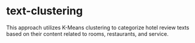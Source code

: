 # text-clustering
This approach utilizes K-Means clustering to categorize hotel review texts based on their content related to rooms, restaurants, and service.
